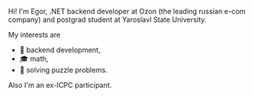Hi! I'm Egor, .NET backend developer at Ozon (the leading russian e-com company) and postgrad student at Yaroslavl State University.

My interests are 
- 🔨 backend development, 
- 🎓 math, 
- 🎈 solving puzzle problems. 

Also I'm an ex-ICPC participant.

